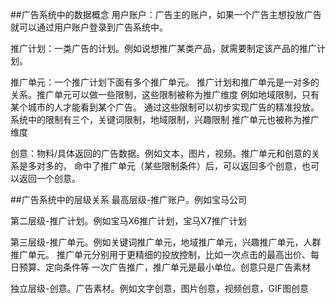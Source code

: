 ##广告系统中的数据概念
用户账户：广告主的账户，如果一个广告主想投放广告就可以通过用户账户登录到广告系统中。

推广计划：一类广告的计划。例如说想推广某类产品，就需要制定该产品的推广计划。

推广单元：一个推广计划下面有多个推广单元。
推广计划和推广单元是一对多的关系。推广单元可以做一些限制，这些限制被称为推广维度
例如地域限制，只有某个城市的人才能看到某个广告。
通过这些限制可以初步实现广告的精准投放。
系统中的限制有三个，关键词限制，地域限制，兴趣限制
推广单元也被称为推广维度


创意：物料/具体返回的广告数据。例如文本，图片，视频。推广单元和创意的关系是多对多的，
命中了推广单元（某些限制条件）后，可以返回多个创意，也可以返回一个创意。

##广告系统中的层级关系
最高层级-推广账户。例如宝马公司

第二层级-推广计划。例如宝马X6推广计划，宝马X7推广计划

第三层级-推广单元。例如关键词推广单元，地域推广单元，兴趣推广单元，人群推广单元。
推广单元分别用于更精细的投放控制，比如一次点击的最高出价、每日预算、定向条件等
一次广告推广，推广单元是最小单位。创意只是广告素材

独立层级-创意。广告素材。例如文字创意，图片创意，视频创意，GIF图创意
